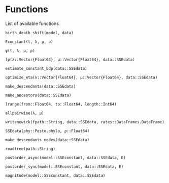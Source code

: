 # Functions

List of available functions

```@docs
birth_death_shift(model, data)
```

```@docs
Econstant(t, λ, µ, ρ)
```

```@docs
ψ(t, λ, µ, ρ)
```

```@docs
lp(λ::Vector{Float64}, μ::Vector{Float64}, data::SSEdata)
```

```@docs
estimate_constant_bdp(data::SSEdata)
```

```@docs
optimize_eta(λ::Vector{Float64}, µ::Vector{Float64}, data::SSEdata)
```

```@docs
make_descendants(data::SSEdata)
```

```@docs
make_ancestors(data::SSEdata)
```

```@docs
lrange(from::Float64, to::Float64, length::Int64)
```

```@docs
allpairwise(λ, µ)
```

```@docs
writenewick(fpath::String, data::SSEdata, rates::DataFrames.DataFrame)
```

```@docs
SSEdata(phy::Pesto.phylo, ρ::Float64)
```

```@docs
make_descendants_nodes(data::SSEdata)
```

```@docs
readtree(path::String)
```

```@docs
postorder_async(model::SSEconstant, data::SSEdata, E)
```

```@docs
postorder_sync(model::SSEconstant, data::SSEdata, E)
```

```@docs
magnitude(model::SSEconstant, data::SSEdata)
```
